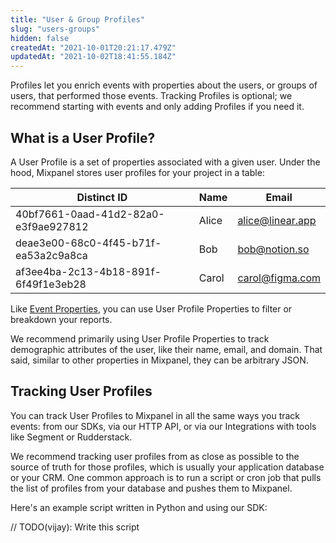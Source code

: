 ```yaml
---
title: "User & Group Profiles"
slug: "users-groups"
hidden: false
createdAt: "2021-10-01T20:21:17.479Z"
updatedAt: "2021-10-02T18:41:55.184Z"
---
```


Profiles let you enrich events with properties about the users, or groups of users, that performed those events. Tracking Profiles is optional; we recommend starting with events and only adding Profiles if you need it.


## What is a User Profile?
A User Profile is a set of properties associated with a given user. Under the hood, Mixpanel stores user profiles for your project in a table:

| Distinct ID | Name | Email
| --- | --- | --- |
| 40bf7661-0aad-41d2-82a0-e3f9ae927812 | Alice | alice@linear.app |
| deae3e00-68c0-4f45-b71f-ea53a2c9a8ca | Bob | bob@notion.so |
| af3ee4ba-2c13-4b18-891f-6f49f1e3eb28 | Carol | carol@figma.com |

Like [Event Properties](doc:events-properties), you can use User Profile Properties to filter or breakdown your reports.

We recommend primarily using User Profile Properties to track demographic attributes of the user, like their name, email, and domain. That said, similar to other properties in Mixpanel, they can be arbitrary JSON.


## Tracking User Profiles
You can track User Profiles to Mixpanel in all the same ways you track events: from our SDKs, via our HTTP API, or via our Integrations with tools like Segment or Rudderstack.

We recommend tracking user profiles from as close as possible to the source of truth for those profiles, which is usually your application database or your CRM. One common approach is to run a script or cron job that pulls the list of profiles from your database and pushes them to Mixpanel.

Here's an example script written in Python and using our SDK:

// TODO(vijay): Write this script
